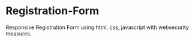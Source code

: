 # Registration-Form
Responsive Registration Form using html, css, javascript with websecurity measures.
